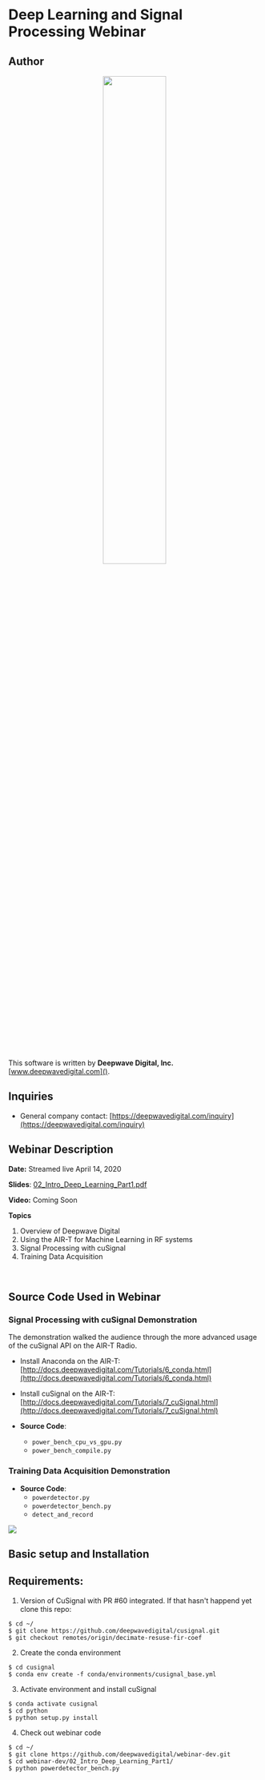 # Deep Learning and Signal Processing Webinar

## Author
<p align="center">
<img src="http://www.deepwavedigital.net/logos/deepwave-logo-2-white.png" Width="50%" />
</p>

This software is written by **Deepwave Digital, Inc.** [www.deepwavedigital.com]().

## Inquiries
  - General company contact: [https://deepwavedigital.com/inquiry](https://deepwavedigital.com/inquiry)
&nbsp;


## Webinar Description

**Date:** Streamed live April 14, 2020

**Slides**: [02_Intro_Deep_Learning_Part1.pdf](https://deepwavedigital.com/media/2020/02_Intro_Deep_Learning_Part1.pdf)

**Video:** Coming Soon

**Topics**
1. Overview of Deepwave Digital
2. Using the AIR-T for Machine Learning in RF systems
3. Signal Processing with cuSignal
4. Training Data Acquisition

<br>

## Source Code Used in Webinar

### Signal Processing with cuSignal Demonstration

The demonstration walked the audience through the more advanced usage of the cuSignal
API on the AIR-T Radio.

* Install Anaconda on the AIR-T: [http://docs.deepwavedigital.com/Tutorials/6_conda.html](http://docs.deepwavedigital.com/Tutorials/6_conda.html)
* Install cuSignal on the AIR-T: [http://docs.deepwavedigital.com/Tutorials/7_cuSignal.html](http://docs.deepwavedigital.com/Tutorials/7_cuSignal.html)

* **Source Code**:
  * `power_bench_cpu_vs_gpu.py`
  * `power_bench_compile.py`

### Training Data Acquisition Demonstration


* **Source Code**:
  * `powerdetector.py`
  * `powerdetector_bench.py`
  * `detect_and_record`

![](https://deepwavedigital.com/media/2020/detect_and_record.png)


## Basic setup and Installation

## Requirements:

1. Version of CuSignal with PR #60 integrated. If that hasn't happend yet clone this repo:
```
$ cd ~/
$ git clone https://github.com/deepwavedigital/cusignal.git
$ git checkout remotes/origin/decimate-resuse-fir-coef
```

2. Create the conda environment
```
$ cd cusignal
$ conda env create -f conda/environments/cusignal_base.yml
```

3. Activate environment and install cuSignal
```
$ conda activate cusignal
$ cd python
$ python setup.py install
```

4. Check out webinar code
```
$ cd ~/
$ git clone https://github.com/deepwavedigital/webinar-dev.git
$ cd webinar-dev/02_Intro_Deep_Learning_Part1/
$ python powerdetector_bench.py
```
